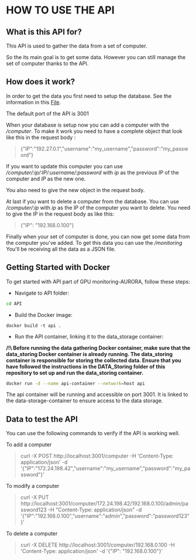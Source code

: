 # HOW TO USE THE API

## What is this API for?

This API is used to gather the data from a set of computer.

So the its main goal is to get some data.
However you can still manage the set of computer thanks to the API.

## How does it work?

In order to get the data you first need to setup the database.
See the information in this [File](../data_storage/README.md).

The default port of the API is 3001

When your database is setup now you can add a computer with the */computer*.
To make it work you need to have a complete object that look like this in the request body :

> {"IP":"192.27.0.1","username":"my_username","password":"my_password"}

If you want to update this computer you can use */computer/:ip/:IP/:username/:password*
with *ip* as the previous IP of the computer and *IP* as the new one.

You also need to give the new object in the request body.

At last if you want to delete a computer from the database. You can use */computer/:ip*
with *ip* as the IP of the computer you want to delete. You need to give the IP in the request body as like this:

> {"IP": "192.168.0.100"}

Finally when your set of computer is done, you can now get some data from the computer you've added.
To get this data you can use the */monitoring*
You'll be receiving all the data as a JSON file.

## Getting Started with Docker

To get started with API part of GPU monitoring-AURORA, follow these steps:

- Navigate to API folder:

```bash
cd API
```

- Build the Docker image:

```shell
docker build -t api .
```

- Run the API container, linking it to the data_storage container:

**/!\ Before running the data gathering Docker container, make sure that the data_storing Docker container is already running. The data_storing container is responsible for storing the collected data. Ensure that you have followed the instructions in the DATA_Storing folder of this repository to set up and run the data_storing container.**

```bash
docker run -d --name api-container --network=host api
```

The api container will be running and accessible on port 3001. It is linked to the data-storage-container to ensure access to the data storage.

## Data to test the API

You can use the following commands to verify if the API is working well.

To add a computer
> curl -X POST http://localhost:3001/computer -H 'Content-Type: application/json' -d '{"IP":"172.24.198.42","username":"my_username","password":"my_password"}'

To modify a computer
>curl -X PUT http://localhost:3001/computer/172.24.198.42/192.168.0.100/admin/password123 -H "Content-Type: application/json" -d '{"IP":"192.168.0.100","username":"admin","password":"password123"}' 

To delete a computer
>curl -X DELETE http://localhost:3001/computer/192.168.0.100 -H 'Content-Type: application/json' -d '{"IP": "192.168.0.100"}'